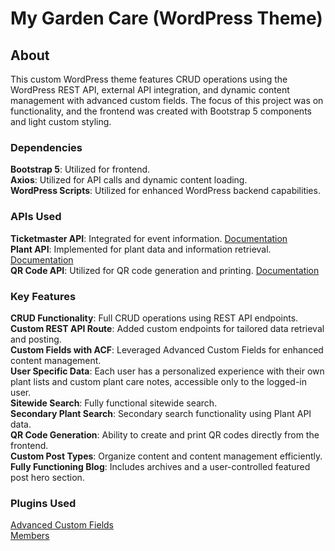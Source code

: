 # My Garden Care (WordPress Theme)

## About
This custom WordPress theme features CRUD operations using the WordPress REST API, external API integration, and dynamic content management with advanced custom fields. The focus of this project was on functionality, and the frontend was created with Bootstrap 5 components and light custom styling.

### Dependencies
**Bootstrap 5**: Utilized for frontend.</br>
**Axios**: Utilized for API calls and dynamic content loading.</br>
**WordPress Scripts**: Utilized for enhanced WordPress backend capabilities.

### APIs Used
**Ticketmaster API**: Integrated for event information. <a href="https://developer.ticketmaster.com/products-and-docs/apis/getting-started/" target="_blank">Documentation</a></br>
**Plant API**: Implemented for plant data and information retrieval. <a href="https://perenual.com/docs/api" target="_blank">Documentation</a></br>
**QR Code API**: Utilized for QR code generation and printing. <a href="https://goqr.me/api/" target="_blank">Documentation</a>

### Key Features
**CRUD Functionality**: Full CRUD operations using REST API endpoints.</br>
**Custom REST API Route**: Added custom endpoints for tailored data retrieval and posting.</br>
**Custom Fields with ACF**: Leveraged Advanced Custom Fields for enhanced content management.</br>
**User Specific Data**: Each user has a personalized experience with their own plant lists and custom plant care notes, accessible only to the logged-in user.</br>
**Sitewide Search**: Fully functional sitewide search.</br>
**Secondary Plant Search**: Secondary search functionality using Plant API data.</br>
**QR Code Generation**: Ability to create and print QR codes directly from the frontend.</br>
**Custom Post Types**: Organize content and content management efficiently.</br>
**Fully Functioning Blog**: Includes archives and a user-controlled featured post hero section.</br>

### Plugins Used
<a href="https://www.advancedcustomfields.com/" target="_blank">Advanced Custom Fields</a></br>
<a href="https://members-plugin.com/" target="_blank">Members</a>
